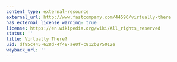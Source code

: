 ```yaml
---
content_type: external-resource
external_url: http://www.fastcompany.com/44596/virtually-there
has_external_license_warning: true
license: https://en.wikipedia.org/wiki/All_rights_reserved
status: ''
title: Virtually There?
uid: df95c445-628d-4f48-ae0f-c812b275012e
wayback_url: ''
---
```

